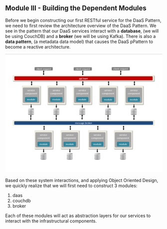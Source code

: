 ## Module III - Building the Dependent Modules

Before we begin constructing our first RESTful service for the DaaS Pattern, we need to first review the architecture overview of the DaaS Pattern. We see in the pattern that our DaaS services interact with a **database**, (we will be using CouchDB) and a **broker** (we will be using Kafka). There is also a **data pattern**, (a metadata data model) that causes the DaaS pPattern to become a reactive architecture. 

![DaaS Pattern](daas-pattern.png)

Based on these system interactions, and applying Object Oriented Design, we quickly realize that we will first need to construct 3 modules:

1. daas
2. couchdb
3. broker

Each of these modules will act as abstraction layers for our services to interact with the infrastructural components.  
